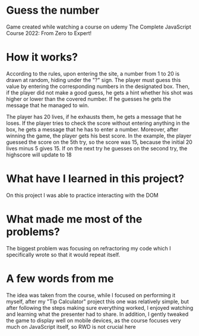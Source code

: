 # Guess the number

Game created while watching a course on udemy The Complete JavaScript Course 2022: From Zero to Expert!

# How it works?

According to the rules, upon entering the site, a number from 1 to 20 is drawn at random, hiding under the "?" sign. The player must guess this value by entering the corresponding numbers in the designated box. Then, if the player did not make a good guess, he gets a hint whether his shot was higher or lower than the covered number. If he guesses he gets the message that he managed to win.

The player has 20 lives, if he exhausts them, he gets a message that he loses. If the player tries to check the score without entering anything in the box, he gets a message that he has to enter a number. Moreover, after winning the game, the player gets his best score. In the example, the player guessed the score on the 5th try, so the score was 15, because the initial 20 lives minus 5 gives 15. If on the next try he guesses on the second try, the highscore will update to 18

# What have I learned in this project?

On this project I was able to practice interacting with the DOM

# What made me most of the problems?

The biggest problem was focusing on refractoring my code which I specifically wrote so that it would repeat itself.

# A few words from me

The idea was taken from the course, while I focused on performing it myself, after my "Tip Calculator" project this one was relatively simple, but after following the steps making sure everything worked, I enjoyed watching and learning what the presenter had to share. In addition, I gently tweaked the game to display well on mobile devices, as the course focuses very much on JavaScript itself, so RWD is not crucial here
